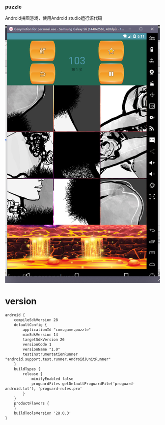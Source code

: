 ### puzzle
Android拼图游戏，使用Android studio运行源代码

![界面](./picture/jiemian1.png)

# version

```
android {
    compileSdkVersion 28
    defaultConfig {
        applicationId "com.game.puzzle"
        minSdkVersion 14
        targetSdkVersion 26
        versionCode 1
        versionName "1.0"
        testInstrumentationRunner "android.support.test.runner.AndroidJUnitRunner"
    }
    buildTypes {
        release {
            minifyEnabled false
            proguardFiles getDefaultProguardFile('proguard-android.txt'), 'proguard-rules.pro'
        }
    }
    productFlavors {
    }
    buildToolsVersion '28.0.3'
}
```

